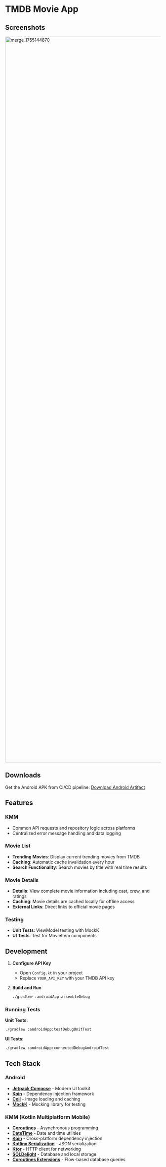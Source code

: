 # TMDB Movie App

## Screenshots

<img width="3300" height="2340" alt="merge_1755144870" src="https://github.com/user-attachments/assets/ac4833c3-c95e-4d94-bb29-6b5d4a070f2d" />

## Downloads

Get the Android APK from CI/CD pipeline:
[Download Android Artifact](https://github.com/paulcoding810/tmdb-kmm/actions/workflows/android-build.yml)

## Features

### KMM

- Common API requests and repository logic across platforms
- Centralized error message handling and data logging

### Movie List

- **Trending Movies**: Display current trending movies from TMDB
- **Caching**: Automatic cache invalidation every hour
- **Search Functionality**: Search movies by title with real time results

### Movie Details

- **Details**: View complete movie information including cast, crew, and ratings
- **Caching**: Movie details are cached locally for offline access
- **External Links**: Direct links to official movie pages

### Testing

- **Unit Tests**: ViewModel testing with MockK
- **UI Tests**:  Test for MovieItem components

## Development

1. **Configure API Key**
   - Open `Config.kt` in your project
   - Replace `YOUR_API_KEY` with your TMDB API key

2. **Build and Run**
   ```bash
   ./gradlew :androidApp:assembleDebug
   ```

### Running Tests

**Unit Tests:**

```bash
./gradlew :androidApp:testDebugUnitTest
```

**UI Tests:**

```bash
./gradlew :androidApp:connectedDebugAndroidTest
```

## Tech Stack

### Android

- **[Jetpack Compose](https://developer.android.com/jetpack/compose)** - Modern UI toolkit
- **[Koin](https://insert-koin.io/)** - Dependency injection framework
- **[Coil](https://coil-kt.github.io/coil/compose/)** - Image loading and caching
- **[MockK](https://mockk.io/)** - Mocking library for testing

### KMM (Kotlin Multiplatform Mobile)

- **[Coroutines](https://github.com/Kotlin/kotlinx.coroutines#multiplatform)** - Asynchronous
  programming
- **[DateTime](https://github.com/Kotlin/kotlinx-datetime)** - Date and time utilities
- **[Koin](https://insert-koin.io/)** - Cross-platform dependency injection
- **[Kotlinx Serialization](https://ktor.io/docs/kotlin-serialization.html)** - JSON serialization
- **[Ktor](https://ktor.io/)** - HTTP client for networking
- **[SQLDelight](https://github.com/cashapp/sqldelight/)** - Database and local storage
- **[Coroutines Extensions](https://cashapp.github.io/sqldelight/js_sqlite/coroutines/)** -
  Flow-based database queries

